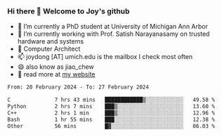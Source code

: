 ### Hi there 👋 Welcome to Joy's github

- 🔭 I’m currently a PhD student at University of Michigan Ann Arbor
- 🌱 I’m currently working with Prof. Satish Narayanasamy on trusted hardware and systems
- 👯 Computer Architect
- 📫 joydong [AT] umich.edu is the mailbox I check most often
- 😄 also know as jiao_chew
- 💬 read more at [my website](https://joydddd.github.io/)
<!--START_SECTION:waka-->

```txt
From: 20 February 2024 - To: 27 February 2024

C              7 hrs 43 mins   ████████████▒░░░░░░░░░░░░   49.58 %
Python         2 hrs 7 mins    ███▒░░░░░░░░░░░░░░░░░░░░░   13.60 %
C++            2 hrs 1 min     ███▒░░░░░░░░░░░░░░░░░░░░░   12.96 %
Bash           1 hr 55 mins    ███░░░░░░░░░░░░░░░░░░░░░░   12.38 %
Other          56 mins         █▓░░░░░░░░░░░░░░░░░░░░░░░   06.03 %
```

<!--END_SECTION:waka-->
